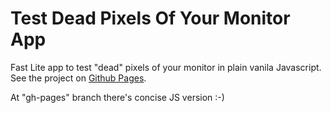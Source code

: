 # Test Dead Pixels Of Your Monitor App
Fast Lite app to test "dead" pixels of your monitor in plain vanila Javascript.
<br />
See the project on [ Github Pages](https://hacking-nassa-with-html.github.io/Test_Dead_Pixels_Of_Your_Monitor_App).

At "gh-pages" branch there's concise JS version :-)
